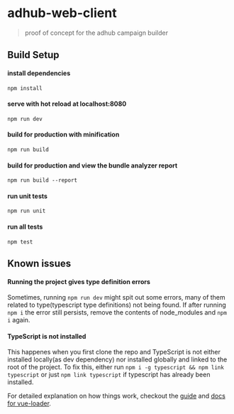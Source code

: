 # adhub-web-client

> proof of concept for the adhub campaign builder


## Build Setup

#### install dependencies
`npm install`

#### serve with hot reload at localhost:8080
`npm run dev`

#### build for production with minification
`npm run build`

#### build for production and view the bundle analyzer report
`npm run build --report`

#### run unit tests
`npm run unit`

#### run all tests
`npm test`


## Known issues

#### Running the project gives type definition errors

Sometimes, running `npm run dev` might spit out some errors, many of them related
to type(typescript type definitions) not being found. If after running `npm i`
the error still persists, remove the contents of node_modules and `npm i` again.

#### TypeScript is not installed

This happenes when you first clone the repo and TypeScript is not either installed
locally(as dev dependency) nor installed globally and linked to the root of the project.
To fix this, either run `npm i -g typescript && npm link typescript` or just
`npm link typescript` if typescript has already been installed.

For detailed explanation on how things work, checkout the [guide](http://vuejs-templates.github.io/webpack/) and [docs for vue-loader](http://vuejs.github.io/vue-loader).
